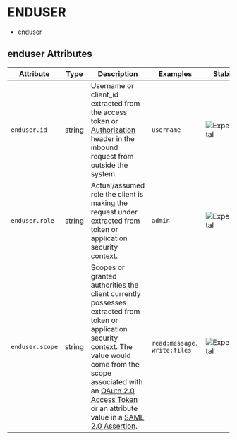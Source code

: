 
<!--- Hugo front matter used to generate the website version of this page:
--->

# ENDUSER

- [enduser](#enduser)


## enduser Attributes

| Attribute  | Type | Description  | Examples  | Stability |
|---|---|---|---|---|
| `enduser.id` | string | Username or client_id extracted from the access token or [Authorization](https://tools.ietf.org/html/rfc7235#section-4.2) header in the inbound request from outside the system. | `username` | ![Experimental](https://img.shields.io/badge/-experimental-blue) |
| `enduser.role` | string | Actual/assumed role the client is making the request under extracted from token or application security context. | `admin` | ![Experimental](https://img.shields.io/badge/-experimental-blue) |
| `enduser.scope` | string | Scopes or granted authorities the client currently possesses extracted from token or application security context. The value would come from the scope associated with an [OAuth 2.0 Access Token](https://tools.ietf.org/html/rfc6749#section-3.3) or an attribute value in a [SAML 2.0 Assertion](http://docs.oasis-open.org/security/saml/Post2.0/sstc-saml-tech-overview-2.0.html). | `read:message, write:files` | ![Experimental](https://img.shields.io/badge/-experimental-blue) |



